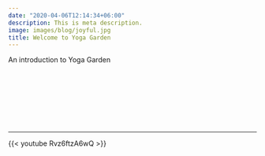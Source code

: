 ```yaml
---
date: "2020-04-06T12:14:34+06:00"
description: This is meta description.
image: images/blog/joyful.jpg
title: Welcome to Yoga Garden
---
```


An introduction to Yoga Garden 

&nbsp;

&nbsp;

&nbsp;

&nbsp;

---

{{< youtube Rvz6ftzA6wQ >}}